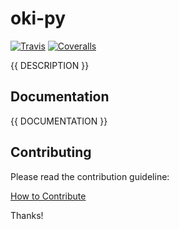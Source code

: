 # oki-py

[![Travis](https://img.shields.io/travis/okfn/oki-py/master.svg)](https://travis-ci.org/okfn/oki-py)
[![Coveralls](http://img.shields.io/coveralls/okfn/oki-py.svg?branch=master)](https://coveralls.io/r/okfn/oki-py?branch=master)

{{ DESCRIPTION }}

## Documentation

{{ DOCUMENTATION }}

## Contributing

Please read the contribution guideline:

[How to Contribute](CONTRIBUTING.md)

Thanks!
